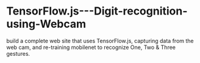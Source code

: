 # TensorFlow.js---Digit-recognition-using-Webcam
build a complete web site that uses TensorFlow.js, capturing data from the web cam, and re-training mobilenet to recognize One, Two &amp; Three gestures.
